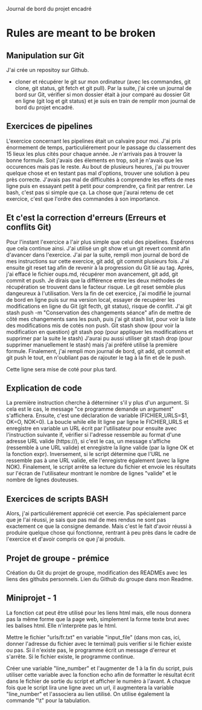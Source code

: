 Journal de bord du projet encadré

# Rules are meant to be broken


## Manipulation sur Git

J'ai crée un repositoy sur Github.
- cloner et récupérer le git sur mon ordinateur (avec les commandes, git clone, git status, git fetch et git pull).
Par la suite, j'ai crée un journal de bord sur Git, vérifier si mon dossier était à jour comparé au dossier Git en ligne (git log et git status) et je suis en train de remplir mon journal de bord du projet encadré.

## Exercices de pipelines

L'exercice concernant les pipelines était un calvaire pour moi. J'ai pris énormement de temps, particuliérement pour le passage du classement des 15 lieux les plus cités pour chaque année. Je n'arrivais pas à trouver la bonne formule. Soit j'avais des élements en trop, soit je n'avais que les occurences mais pas le reste. Au bout de plusieurs heures, j'ai pu trouver quelque chose et en testant pas mal d'options, trouver une solution à peu près correcte. J'avais pas mal de difficultés à comprendre les effets de mes ligne puis en essayant petit à petit pour comprendre, ça finit par rentrer. Le bash, c'est pas si simple que ça. La chose que j'aurai retenu de cet exercice, c'est que l'ordre des commandes à son importance.

## Et c'est la correction d'erreurs (Erreurs et conflits Git)

Pour l'instant l'exercice a l'air plus simple que celui des pipelines. Espérons que cela continue ainsi.
J'ai utilisé un git show et un git revert commit afin d'avancer dans l'exercice.
J'ai par la suite, rempli mon journal de bord de mes instructions sur cette exercice, git add, git commit plusieurs fois.
J'ai ensuite git reset tag afin de revenir à la progression du Git lié au tag.
Après, j'ai effacé le fichier oups.md, récupérer mon avancement, git add, git commit et push.
Je dirais que la différence entre les deux méthodes de récupération se trouvent dans le facteur risque. Le git reset semble plus dangeureux à l'utilisation.
Vers la fin de cet exercice, j'ai modifié le journal de bord en ligne puis sur ma version local, essayer de recupérer les modifications en ligne du Git (git fecth, git status), risque de conflit.
J'ai git stash push -m "Conservation des changements séance" afin de mettre de côté mes changements sans les push, puis j'ai git stash list, pour voir la liste des modifications mis de cotés non push.
Git stash show (pour voir la modification en question)
git stash pop (pour appliquer les modifications et supprimer par la suite le stash)
J'aurai pu aussi utiliser git stash drop (pour supprimer manuellement le stash) mais j'ai préféré utilisé la première formule.
Finalement, j'ai rempli mon journal de bord, git add, git commit et git push le tout, en n'oubliant pas de rajouter le tag à la fin et de le push.

Cette ligne sera mise de coté pour plus tard.

## Explication de code

La première instruction cherche à déterminer s'il y plus d'un argument. Si cela est le cas, le message "ce programme demande un argument" s'affichera. Ensuite, c'est une déclaration de variable (FICHIER_URLS=$1, OK=O, NOK=0).
La boucle while elle lit ligne par ligne le FICHIER_URLS et enregistre en variable un URL écrit par l'utilisateur pour ensuite avec l'instruction suivante if, vérifier si l'adresse ressemble au format d'une adresse URL valide (https://), si c'est le cas, un message s'affiche (ressemble à une URL valide) et enregistre la ligne valide (par la ligne OK et la fonction expr). Inversement, si le script détermine que l'URL ne ressemble pas à une URL valide, elle l'enregistre également (avec la ligne NOK).
Finalement, le script arrête sa lecture du fichier et envoie les résultats sur l'écran de l'utilisateur montrant le nombre de lignes "valide" et le nombre de lignes douteuses.

## Exercices de scripts BASH
Alors, j'ai particuliérement apprécié cet exercie. Pas spécialement parce que je l'ai réussi, je sais que pas mal de mes rendus ne sont pas exactement ce que la consigne demande. Mais c'est le fait d'avoir réussi à produire quelque chose qui fonctionne, rentrant à peu près dans le cadre de l'exercice et d'avoir compris ce que j'ai produis.

## Projet de groupe - prémice

Création du Git du projet de groupe, modification des READMEs avec les liens des githubs personnels. Lien du Github du groupe dans mon Readme.


## Miniprojet - 1

La fonction cat peut être utilisé pour les liens html mais, elle nous donnera pas la même forme que la page web, simplement la forme texte brut avec les balises html. Elle n'interprète pas le html.

Mettre le fichier "urls/fr.txt" en variable "input_file" (dans mon cas, ici, donner l'adresse du fichier avec le ternimal) puis verifier si le fichier existe ou pas. Si il n'existe pas, le programme écrit un message d'erreur et s'arrête. Si le fichier existe, le programme continue.

Créer une variable "line_number" et l'augmenter de 1 à la fin du script, puis utiliser cette variable avec la fonction echo afin de formatter le résultat écrit dans le fichier de sortie du script et afficher le numéro à l'avant. A chaque fois que le script lira une ligne avec un url, il augmentera la variable "line_number" et l'associera au lien utilisé. On utilise également la commande "\t" pour la tabulation.


